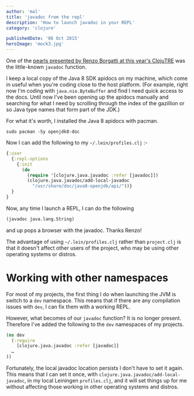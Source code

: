```yaml
---
author: 'mal'
title: 'javadoc from the repl'
description: 'How to launch javadoc in your REPL'
category: 'clojure'

publishedDate: '06 Oct 2015'
heroImage: 'mock3.jpg'
---
```


One of the [pearls presented by Renzo Borgatti at this year's
ClojuTRE](https://www.youtube.com/watch?v=QI9Fc5TT87A) was the
little-known `javadoc` function.

I keep a local copy of the Java 8 SDK apidocs on my machine, which come
in useful when you're coding close to the host platform. (For example,
right now I'm coding with `java.nio.ByteBuffer` and find I need quick
access to the docs. Until now I've been opening up the apidocs manually
and searching for what I need by scrolling through the index of the
gazillion or so Java type names that form part of the JDK.)

For what it's worth, I installed the Java 8 apidocs with pacman.

    sudo pacman -Sy openjdk8-doc

Now I can add the following to my `~/.lein/profiles.clj` :-

```clojure
{:user
  {:repl-options
    {:init
      (do
        (require '[clojure.java.javadoc :refer [javadoc]])
        (clojure.java.javadoc/add-local-javadoc
          "/usr/share/doc/java8-openjdk/api/"))}
  }
}
```

Now, any time I launch a REPL, I can do the following

```clojure
(javadoc java.lang.String)
```

and up pops a browser with the javadoc. Thanks Renzo!

The advantage of using `~/.lein/profiles.clj` rather than `project.clj`
is that it doesn't affect other users of the project, who may be using
other operating systems or distros.

# Working with other namespaces

For most of my projects, the first thing I do when launching the JVM is
switch to a `dev` namespace. This means that if there are any
compilation issues with `dev`, I can fix them with a working REPL.

However, what becomes of our `javadoc` function? It is no longer
present. Therefore I've added the following to the `dev` namespaces of
my projects.

```clojure
(ns dev
  (:require
    [clojure.java.javadoc :refer [javadoc]]
  …
))
```

Fortunately, the local javadoc location persists I don't have to set it
again. This means that I can set it once, with
`clojure.java.javadoc/add-local-javadoc`, in my local Leiningen
`profiles.clj`, and it will set things up for me without affecting those
working in other operating systems and distros.
